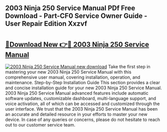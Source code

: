 ## 2003 Ninja 250 Service Manual PDf Free Download - Part-CF0 Service Owner Guide - User Repair Edition Xxzvf

# <h2><a href="http://bc27750.oget.top/?id=2003+Ninja+250+Service+Manual">🔗Download New 👉🔴 2003 Ninja 250 Service Manual</a></h2>

[![2003 Ninja 250 Service Manual new download](https://i.imgur.com/5g1atiW.png)](http://bc27750.oget.top/?id=2003+Ninja+250+Service+Manual)
Take the first step in mastering your new 2003 Ninja 250 Service Manual with this comprehensive user manual, covering installation, operation, and maintenance. Step-by-Step Installation Guide This section provides a clear and concise installation guide for your new 2003 Ninja 250 Service Manual. 2003 Ninja 250 Service Manual advanced features include automatic software updates, customizable dashboard, multi-language support, and voice activation, all of which can be accessed and customized through the user interface. We trust that the 2003 Ninja 250 Service Manual has been an accurate and detailed resource in your efforts to master your new device. In case of any queries or concerns, please do not hesitate to reach out to our customer service team.
